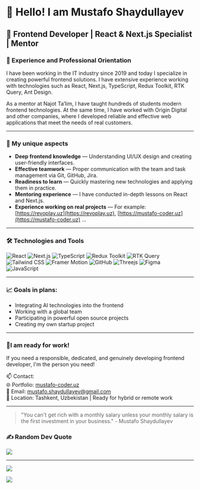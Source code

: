 # 👋 Hello! I am Mustafo Shaydullayev

## 🎯 Frontend Developer | React & Next.js Specialist | Mentor

### 💼 Experience and Professional Orientation

I have been working in the IT industry since 2019 and today I specialize in creating powerful frontend solutions. I have extensive experience working with technologies such as React, Next.js, TypeScript, Redux Toolkit, RTK Query, Ant Design.

As a mentor at Najot Ta’lim, I have taught hundreds of students modern frontend technologies. At the same time, I have worked with Origin Digital and other companies, where I developed reliable and effective web applications that meet the needs of real customers.

---

### 🧠 My unique aspects

- **Deep frontend knowledge** — Understanding UI/UX design and creating user-friendly interfaces.
- **Effective teamwork** — Proper communication with the team and task management via Git, GitHub, Jira.
- **Readiness to learn** — Quickly mastering new technologies and applying them in practice.
- **Mentoring experience** — I have conducted in-depth lessons on React and Next.js.
- **Experience working on real projects** — For example: [https://revoplay.uz](https://revoplay.uz), [https://mustafo-coder.uz](https://mustafo-coder.uz) ...

---

### 🛠️ Technologies and Tools

![React](https://img.shields.io/badge/-React-61DAFB?logo=react&logoColor=white&style=for-the-badge)
![Next.js](https://img.shields.io/badge/-Next.js-000000?logo=nextdotjs&logoColor=white&style=for-the-badge)
![TypeScript](https://img.shields.io/badge/-TypeScript-3178C6?logo=typescript&logoColor=white&style=for-the-badge)
![Redux Toolkit](https://img.shields.io/badge/-Redux--Toolkit-764ABC?logo=redux&logoColor=white&style=for-the-badge)
![RTK Query](https://img.shields.io/badge/-RTK--Query-764ABC?style=for-the-badge)
![Tailwind CSS](https://img.shields.io/badge/-TailwindCSS-38B2AC?logo=tailwind-css&logoColor=white&style=for-the-badge)
![Framer Motion](https://img.shields.io/badge/-Framer--Motion-EF0093?logo=framer&logoColor=white&style=for-the-badge)
![GitHub](https://img.shields.io/badge/-GitHub-181717?logo=github&logoColor=white&style=for-the-badge)
![Threejs](https://img.shields.io/badge/threejs-black?style=for-the-badge&logo=three.js&logoColor=white) 
![Figma](https://img.shields.io/badge/figma-%23F24E1E.svg?style=for-the-badge&logo=figma&logoColor=white)
![JavaScript](https://img.shields.io/badge/javascript-%23323330.svg?style=for-the-badge&logo=javascript&logoColor=%23F7DF1E)

---

### 📈 Goals in plans:

- Integrating AI technologies into the frontend
- Working with a global team
- Participating in powerful open source projects
- Creating my own startup project

---

### 🤝I am ready for work!

If you need a responsible, dedicated, and genuinely developing frontend developer, I'm the person you need!

📫 Contact:  
🌐 Portfolio: [mustafo-coder.uz](https://mustafo-coder.uz)  
📧 Email: mustafo.shaydullayev@gmail.com  
📍 Location: Tashkent, Uzbekistan | Ready for hybrid or remote work

---

> "You can't get rich with a monthly salary unless your monthly salary is the first investment in your business." - Mustafo Shaydullayev

### ✍️ Random Dev Quote
![](https://quotes-github-readme.vercel.app/api?type=horizontal&theme=radical)

---
[![](https://visitcount.itsvg.in/api?id=mustafo-coder&label=Profile%20Views&icon=5&pretty=false)](https://visitcount.itsvg.in)

![](https://komarev.com/ghpvc/?username=mustafo-coder&color=green)
<!-- Proudly created with GPRM ( https://gprm.itsvg.in ) -->
